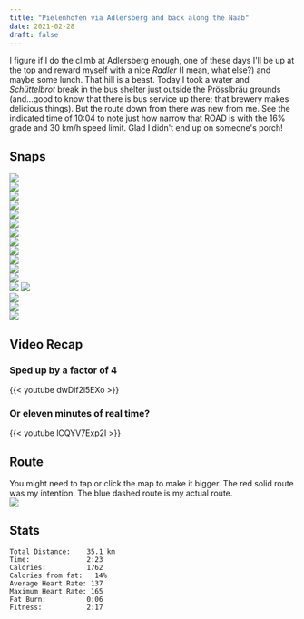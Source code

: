 ```yaml
---
title: "Pielenhofen via Adlersberg and back along the Naab"
date: 2021-02-28
draft: false
---
```


I figure if I do the climb at Adlersberg enough, one of these days I'll be up at the top and reward myself with a nice *Radler* (I mean, what else?) and maybe some lunch.  That hill is a beast.  Today I took a water and *Schüttelbrot* break in the bus shelter just outside the Prösslbräu grounds (and...good to know that there is bus service up there; that brewery makes delicious things).  But the route down from there was new from me.  See the indicated time of 10:04 to note just how narrow that ROAD is with the 16% grade and 30 km/h speed limit.  Glad I didn't end up on someone's porch!

## Snaps

 
![](/IMG_20210228_085646268_s.jpg)  
![](/IMG_20210228_090123787_s.jpg)  
![](/IMG210228-092010F_s.jpg)  
![](/IMG_20210228_092504814_s.jpg)  
![](/IMG_20210228_092929586_s.jpg)  
![](/IMG_20210228_093153792_s.jpg)  
![](/IMG_20210228_093451393_s.jpg)  
![](/IMG_20210228_094820182_s.jpg)  
![](/IMG_20210228_094827088_s.jpg)  
![](/IMG210228-095230F_s.jpg)  
![](/IMG_20210228_100754947_s.jpg)  
![](/IMG210228-101346F_s.jpg)  
![](/IMG210228-102531F_s.jpg) 
![](/IMG_20210228_104809421_s.jpg)  
![](/IMG_20210228_104853745_s.jpg)  
![](/IMG_20210228_104857037_s.jpg)  
![](/IMG_20210228_104954789_s.jpg)  

## Video Recap

### Sped up by a factor of 4
{{< youtube dwDif2l5EXo >}}


### Or eleven minutes of real time?

{{< youtube lCQYV7Exp2I >}}


## Route
You might need to tap or click the map to make it bigger.  The red solid route was my intention.  The blue dashed route is my actual route.  
[![](/20210228.jpg)](/20210228.jpg)


## Stats

```
Total Distance:    35.1 km 
Time:              2:23
Calories:          1762
Calories from fat:   14%
Average Heart Rate: 137
Maximum Heart Rate: 165
Fat Burn:          0:06
Fitness:           2:17
```
